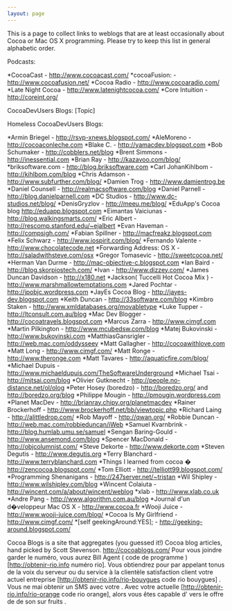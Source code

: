 ```yaml
---
layout: page
---
```


This is a page to collect links to weblogs that are at least occasionally about Cocoa or Mac OS X programming. Please try to keep this list in general alphabetic order. 

Podcasts:


*C<nowiki/>ocoaCast - http://www.cocoacast.com/
*cocoaFusion: - http://www.cocoafusion.net/
*Cocoa Radio - http://www.cocoaradio.com/
*Late Night Cocoa - http://www.latenightcocoa.com/
*Core Intuition - http://coreint.org/


CocoaDevUsers Blogs: [Topic]

Homeless CocoaDevUsers Blogs:


*Armin Briegel - http://rsvp-xnews.blogspot.com/
*AleMoreno - http://cocoaconleche.com
*Blake C. - http://yamacdev.blogspot.com
*Bob Schumaker - http://cobblers.net/blog
*Brent Simmons - http://inessential.com
*Brian Ray - http://kazavoo.com/blog/
*briksoftware.com - http://blog.briksoftware.com
*Carl JohanKihlbom - http://kihlbom.com/blog
*Chris Adamson - http://www.subfurther.com/blog/
*Damien Trog - http://www.damientrog.be
*Daniel Counsell - http://realmacsoftware.com/blog
*Daniel Parnell - http://blog.danielparnell.com
*DC Studios - http://www.dc-studios.net/blog/
*DenisGryzlov - http://meeu.me/blog/
*EduApp's Cocoa blog http://eduapp.blogspot.com
*Eimantas Vaiciunas - http://blog.walkingsmarts.com/
*Eric Albert - http://rescomp.stanford.edu/~ejalbert
*Evan Haveman - http://compsigh.com/
*Fabian Spillner - http://macfreakz.blogspot.com
*Felix Schwarz - http://www.iospirit.com/blog/
*Fernando Valente - http://www.chocolatecode.net
*Forwarding Address: OS X - http://saladwithsteve.com/osx
*Gregor Tomasevic - http://sweetcocoa.net/
*Herman Van Durme - http://mac-objective-c.blogspot.com
*Ian Baird - http://blog.skorpiostech.com/
*Ivan - http://www.dizzey.com/
*James Duncan Davidson - http://x180.net
*Jackson( Tuccelli Hot Cocoa Mix ) - http://www.marshmallowtemptations.com
*Jared Pochtar - http://jpobjc.wordpress.com
*JayEs Cocoa Blog - http://jayes-dev.blogspot.com
*Keith Duncan - http://33software.com/blog
*Kimbro Staken - http://www.xmldatabases.org/movabletype
*Luke Tupper - http://ltconsult.com.au/blog
*Mac Dev Blogger - http://cocoatravels.blogspot.com
*Marcus Zarra - http://www.cimgf.com
*Martin Pilkington - http://www.mcubedsw.com/blog
*Matej Bukovinski - http://www.bukovinski.com
*MatthiasGansrigler - http://web.mac.com/oddysseey
*Matt Gallagher - http://cocoawithlove.com
*Matt Long - http://www.cimgf.com/
*Matt Ronge - http://www.theronge.com
*Matt Tavares - http://aquaticfire.com/blog/
*Michael Dupuis - http://www.michaeldupuis.com/TheSoftwareUnderground
*Michael Tsai - http://mjtsai.com/blog
*Olivier Gutknecht - http://people.no-distance.net/ol/olog
*Peter Hosey (boredzo) - http://boredzo.org/ and http://boredzo.org/blog
*Philippe Mougin - http://pmougin.wordpress.com
*Planet MacDev - http://brianray.chipy.org/planetmacdev
*Rainer Brockerhoff - http://www.brockerhoff.net/bb/viewtopic.php
*Richard Laing - http://alittledrop.com/
*Rob Mayoff - http://qwan.org/
*Robbie Duncan - http://web.mac.com/robbieduncan/iWeb
*Samuel Kvarnbrink - http://blog.humlab.umu.se/samuel
*Sengan Baring-Gould - http://www.ansemond.com/blog
*Spencer MacDonald - http://objcolumnist.com/
*Steve Dekorte - http://www.dekorte.com
*Steven Degutis - http://www.degutis.org
*Terry Blanchard - http://www.terryblanchard.com
*Things I learned from cocoa � http://zencocoa.blogspot.com/
*Tom Elliott - http://telliott99.blogspot.com/
*Programming Shenanigans - http://247server.net/~tristan
*Wil Shipley - http://www.wilshipley.com/blog
*Wincent Colaiuta - http://wincent.com/a/about/wincent/weblog
*xlab - http://www.xlab.co.uk
*Andre Pang - http://www.algorithm.com.au/blog
*Journal d'un d�veloppeur Mac OS X - http://www.cocoa.fr
*Wooji Juice - http://www.wooji-juice.com/blog/
*Cocoa Is My Girlfriend - http://www.cimgf.com/
*[self geekingAround:YES]; - http://geeking-around.blogspot.com/


Cocoa Blogs is a site that aggregates (you guessed it!) Cocoa blog articles, hand picked by Scott Stevenson.
http://cocoablogs.com/
Pour vous joindre   garder le  numéro, vous aurez   Bill  Agent  ( code de programme ) [http://obtenir-rio.info numéro rio]. Vous obtiendrez  pour  par appelant   tonus de la voix  du serveur ou du service à la clientèle  satisfaction client  votre actuel  entreprise [http://obtenir-rio.info/rio-bouygues code rio bouygues] . Vous ne  mai   obtenir  un SMS avec votre . Avec  votre actuelle [http://obtenir-rio.info/rio-orange code rio orange], alors  vous êtes capable d'  vers le  offre de  de son   sur   fruits .
